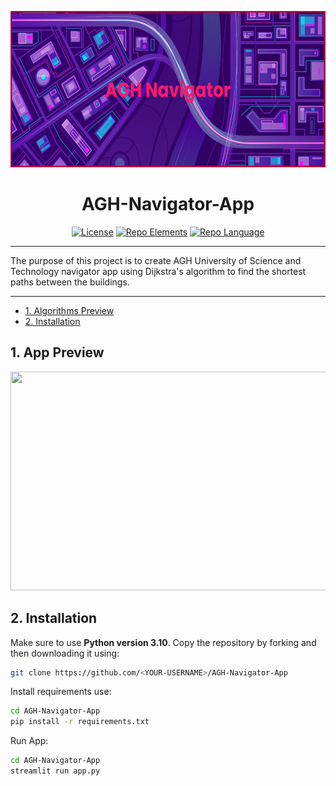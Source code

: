 <p align="center">
  <img src="https://github.com/Kacper0199/AGH-Navigator-App/blob/main/pictures/banner.png" width="700" height="250">
</p>
<h1 align="center">AGH-Navigator-App</h1>

<div align="center">

  <a href="">![License](https://img.shields.io/github/license/Kacper0199/AGH-Navigator-App?color=ff69b4)</a>
  <a href="">![Repo Elements](https://img.shields.io/github/directory-file-count/Kacper0199/AGH-Navigator-App?color=green)</a>
  <a href="">![Repo Language](https://img.shields.io/github/languages/top/Kacper0199/AGH-Navigator-App)</a>

</div>

---

The purpose of this project is to create AGH University of Science and Technology navigator app using Dijkstra's algorithm to find the shortest paths between the buildings.

---

- [1. Algorithms Preview](#1-app-preview)
- [2. Installation](#2-installation)

## 1. App Preview

<img src="https://github.com/Kacper0199/AGH-Navigator-App/blob/main/pictures/AGH-Navigator-Preview.gif" width="600" height="350" />

## 2. Installation

Make sure to use **Python version 3.10**.
Copy the repository by forking and then downloading it using:

```bash
git clone https://github.com/<YOUR-USERNAME>/AGH-Navigator-App
```

Install requirements use:

```bash
cd AGH-Navigator-App
pip install -r requirements.txt
```

Run App:

```bash
cd AGH-Navigator-App
streamlit run app.py
```

